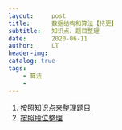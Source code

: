 ```yaml
---
layout:     post
title:      数据结构和算法【持更】
subtitle:   知识点、题目整理
date:       2020-06-11
author:     LT
header-img: 
catalog: true
tags:
    - 算法
    - 
---
```


1. [按照知识点来整理题目](https://github.com/LeeeLiu/Leetcode_notes/)
2. [按照段位整理](https://github.com/LeeeLiu/Leetcode_notes/blob/master/summary/ChallengeCAT/ChallengeCAT.md)